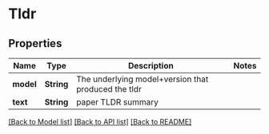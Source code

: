 # Tldr

## Properties

Name | Type | Description | Notes
------------ | ------------- | ------------- | -------------
**model** | **String** | The underlying model+version that produced the tldr | 
**text** | **String** | paper TLDR summary | 

[[Back to Model list]](../README.md#documentation-for-models) [[Back to API list]](../README.md#documentation-for-api-endpoints) [[Back to README]](../README.md)



